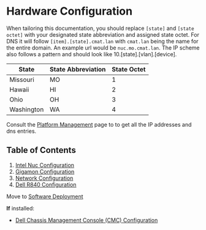 # Hardware Configuration

When tailoring this documentation, you should replace `[state]` and `[state octet]` with your designated state abbreviation and assigned state octet. For DNS it will follow `[item].[state].cmat.lan` with `cmat.lan` being the name for the entire domain. An example url would be `nuc.mo.cmat.lan`. The IP scheme also follows a pattern and should look like 10.[state].[vlan].[device].

| State      |  State Abbreviation   | State Octet |
|------------|-----------------------|-------------|
| Missouri   | MO                    | 1           |
| Hawaii     | HI                    | 2           |
| Ohio       | OH                    | 3           |
| Washington | WA                    | 4           |

Consult the [Platform Management](platform-management.md) page to to get all the IP addresses and dns entries.


## Table of Contents
1. [Intel Nuc Configuration](nuc/README.md)
2. [Gigamon Configuration](gigamon/README.md)
3. [Network Configuration](network/README.md)
4. [Dell R840 Configuration](dell/README.md)

Move to [Software Deployment](platform-management.md)

**If** installed:
 - [Dell Chassis Management Console (CMC) Configuration](network/cmc-configuration.md)
